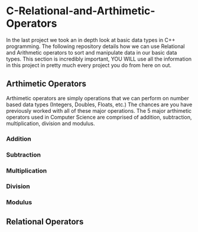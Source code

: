 # C-Relational-and-Arthimetic-Operators
In the last project we took an in depth look at basic data types in C++ programming. The following repository details how we can use Relational and Arithmetic operators to sort and manipulate data in our basic data types. This section is incredibly important, YOU WILL use all the information in this project in pretty much every project you do from here on out.

## Arthimetic Operators
Arthimetic operators are simply operations that we can perform on number based data types (Integers, Doubles, Floats,  etc.) The chances are you have previously worked with all of these major operations. The 5 major arthimetic operators used in Computer Science are comprised of addition, subtraction, multiplication, division and modulus. 

### Addition


### Subtraction


### Multiplication


### Division


### Modulus


## Relational Operators
